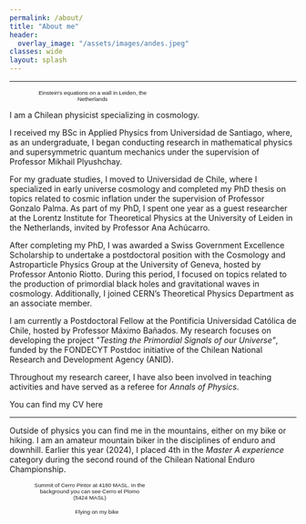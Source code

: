 ```yaml
---
permalink: /about/
title: "About me"
header:
  overlay_image: "/assets/images/andes.jpeg"
classes: wide
layout: splash
---
```

----------------------------------------

<figure style="width: 42%"  class="align-right">
  <img src="/assets/images/leidenwall.jpeg" alt="">
<figcaption style="text-align: center; width: 100%; font-family: sans-serif; font-size: .7em; font-weight: lighter;">Einstein's equations on a wall in Leiden, the Netherlands</figcaption>
</figure>

I am a Chilean physicist specializing in cosmology.

I received my BSc in Applied Physics from Universidad de Santiago, where, as an undergraduate, I began conducting research in mathematical physics and supersymmetric quantum mechanics under the supervision of Professor Mikhail Plyushchay.

For my graduate studies, I moved to Universidad de Chile, where I specialized in early universe cosmology and completed my PhD thesis on topics related to cosmic inflation under the supervision of Professor Gonzalo Palma. As part of my PhD, I spent one year as a guest researcher at the Lorentz Institute for Theoretical Physics at the University of Leiden in the Netherlands, invited by Professor Ana Achúcarro.

After completing my PhD, I was awarded a Swiss Government Excellence Scholarship to undertake a postdoctoral position with the Cosmology and Astroparticle Physics Group at the University of Geneva, hosted by Professor Antonio Riotto. During this period, I focused on topics related to the production of primordial black holes and gravitational waves in cosmology. Additionally, I joined CERN’s Theoretical Physics Department as an associate member.

I am currently a Postdoctoral Fellow at the Pontificia Universidad Católica de Chile, hosted by Professor Máximo Bañados. My research focuses on developing the project *"Testing the Primordial Signals of our Universe"*, funded by the FONDECYT Postdoc initiative of the Chilean National Research and Development Agency (ANID).


Throughout my research career, I have also been involved in teaching activities and have served as a referee for *Annals of Physics*.

You can find my CV here  [<i class="fas fa-file-pdf" aria-hidden="true"></i>]()

----------------------------------------

Outside of physics you can find me in the mountains, either on my bike or hiking. I am an amateur mountain biker in the disciplines of enduro and downhill. Earlier this year (2024), I placed 4th in the *Master A experience* category during the second round of the Chilean National Enduro Championship. 

<figure style="width: 40%" class="align-left">
  <img src="/assets/images/pintor.jpeg" alt="">
<figcaption style="text-align: center; width: 100%; font-family: sans-serif; font-size: .7em; font-weight: lighter;">Summit of Cerro Pintor at 4180 MASL. In the background you can see Cerro el Plomo (5424 MASL)</figcaption>
</figure>
<figure style="width: 45%" class="align-right">
  <img src="/assets/images/bike.jpeg" alt="">
<figcaption style="text-align: center; width: 100%; font-family: sans-serif; font-size: .7em; font-weight: lighter;">Flying on my bike</figcaption>
</figure>


